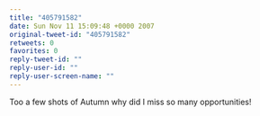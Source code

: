 ```yaml
---
title: "405791582"
date: Sun Nov 11 15:09:48 +0000 2007
original-tweet-id: "405791582"
retweets: 0
favorites: 0
reply-tweet-id: ""
reply-user-id: ""
reply-user-screen-name: ""
---
```

Too a few shots of Autumn why did I miss so many opportunities!
